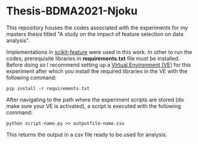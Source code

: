 # Thesis-BDMA2021-Njoku
This repository houses the codes associated with the experiments for my masters thesis titled "A study on the impact of feature selection on data analysis".

Implementations in [scikit-feature](https://jundongl.github.io/scikit-feature/index.html) were used in this work. In other to run the codes, prerequisite libraries in **requirements.txt** file must be installed. Before doing so I recommend setting up a [Virtual Environment (VE)](https://docs.python.org/3/library/venv.html) for this experiment after which you install the required libraries in the VE with the following command:
```
pip install -r requirements.txt
```
After navigating to the path where the experiment scripts are stored (do make sure your VE is activated), a script is executed with the following command:
```
python script-name.py >> outputfile-name.csv
```
This returns the output in a csv file ready to be used for analysis.
